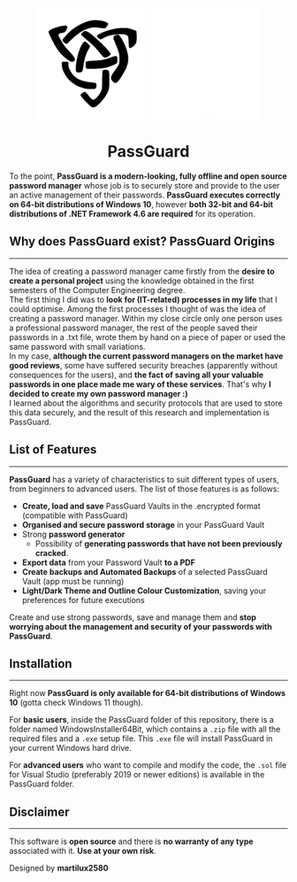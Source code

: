 <div id="PassGuardLogo" align="center">
    <br />
    <img src="./PassGuard/Images/Logo.png#gh-light-mode-only" alt="PassGuardLogo" width="200"/>
    <img src="./PassGuard/Images/Logoblancblanc.png#gh-dark-mode-only" alt="PassGuardLogo" width="200"/>
    <h1><b>PassGuard</b></h1>
</div>

To the point, **PassGuard is a modern-looking, fully offline and open source password manager** whose job is to securely store and provide to the user an active management of their passwords. **PassGuard executes correctly on 64-bit distributions of Windows 10**, however **both 32-bit and 64-bit distributions of .NET Framework 4.6 are required** for its operation.

## Why does PassGuard exist? PassGuard Origins
----------------------------------------------

<p>The idea of creating a password manager came firstly from the <b>desire to create a personal project</b> using the knowledge obtained in the first semesters of the Computer Engineering degree.<br> 
The first thing I did was to <b>look for (IT-related) processes in my life</b> that I could optimise. Among the first processes I thought of was the idea of creating a password manager. 
Within my close circle only one person uses a professional password manager, the rest of the people saved their passwords in a .txt file, wrote them by hand on a piece of paper or used the same password with small variations.<br>
In my case, <b>although the current password managers on the market have good reviews</b>, some have suffered security breaches (apparently without consequences for the users), and <b>the fact of saving all your valuable passwords in one place made me wary of these services</b>. That's why <b>I decided to create my own password manager :)</b><br>
I learned about the algorithms and security protocols that are used to store this data securely, and the result of this research and implementation is PassGuard.</p>

## List of Features
-------------------

**PassGuard** has a variety of characteristics to suit different types of users, from beginners to advanced users. The list of those features is as follows:

- **Create, load and save** PassGuard Vaults in the .encrypted format (compatible with PassGuard)
- **Organised and secure password storage** in your PassGuard Vault
- Strong **password generator**
    - Possibility of **generating passwords that have not been previously cracked**.
- **Export data** from your Password Vault **to a PDF**
- **Create backups and Automated Backups** of a selected PassGuard Vault (app must be running)
- **Light/Dark Theme and Outline Colour Customization**, saving your preferences for future executions

Create and use strong passwords, save and manage them and **stop worrying about the management and security of your passwords with PassGuard**.

## Installation
-------------------

<p>Right now <b>PassGuard is only available for 64-bit distributions of Windows 10</b> (gotta check Windows 11 though). <br>

For **basic users**, inside the PassGuard folder of this repository, there is a folder named WindowsInstaller64Bit, which contains a `.zip` file with all the required files and a `.exe` setup file. This `.exe` file will install PassGuard in your current Windows hard drive.<br>

For **advanced users** who want to compile and modify the code, the `.sol` file for Visual Studio (preferably 2019 or newer editions) is available in the PassGuard folder. </p>

## Disclaimer
-------------

This software is **open source** and there is **no warranty of any type** associated with it. **Use at your own risk**.

Designed by **martilux2580**
